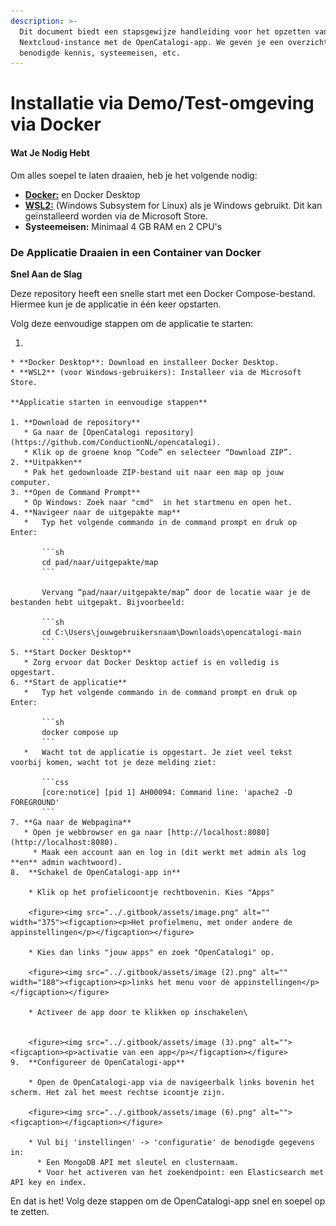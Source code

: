 ```yaml
---
description: >-
  Dit document biedt een stapsgewijze handleiding voor het opzetten van een
  Nextcloud-instance met de OpenCatalogi-app. We geven je een overzicht van de
  benodigde kennis, systeemeisen, etc.
---
```


# Installatie via Demo/Test-omgeving via Docker

#### Wat Je Nodig Hebt

Om alles soepel te laten draaien, heb je het volgende nodig:

* [**Docker:**](https://www.docker.com/products/docker-desktop/) en Docker Desktop
* [**WSL2:**](https://learn.microsoft.com/en-us/windows/wsl/install) (Windows Subsystem for Linux) als je Windows gebruikt. Dit kan geïnstalleerd worden via de Microsoft Store.
* **Systeemeisen:** Minimaal 4 GB RAM en 2 CPU's

### De Applicatie Draaien in een Container van Docker

**Snel Aan de Slag**

Deze repository heeft een snelle start met een Docker Compose-bestand. Hiermee kun je de applicatie in één keer opstarten.

Volg deze eenvoudige stappen om de applicatie te starten:

1.

    * **Docker Desktop**: Download en installeer Docker Desktop.
    * **WSL2** (voor Windows-gebruikers): Installeer via de Microsoft Store.

    **Applicatie starten in eenvoudige stappen**

    1. **Download de repository**
       * Ga naar de [OpenCatalogi repository](https://github.com/ConductionNL/opencatalogi).
       * Klik op de groene knop “Code” en selecteer “Download ZIP”.
    2. **Uitpakken**
       * Pak het gedownloade ZIP-bestand uit naar een map op jouw computer.
    3. **Open de Command Prompt**
       * Op Windows: Zoek naar "cmd"  in het startmenu en open het.
    4. **Navigeer naar de uitgepakte map**
       *   Typ het volgende commando in de command prompt en druk op Enter:

           ```sh
           cd pad/naar/uitgepakte/map
           ```

           Vervang “pad/naar/uitgepakte/map” door de locatie waar je de bestanden hebt uitgepakt. Bijvoorbeeld:

           ```sh
           cd C:\Users\jouwgebruikersnaam\Downloads\opencatalogi-main
           ```
    5. **Start Docker Desktop**
       * Zorg ervoor dat Docker Desktop actief is en volledig is opgestart.
    6. **Start de applicatie**
       *   Typ het volgende commando in de command prompt en druk op Enter:

           ```sh
           docker compose up
           ```
       *   Wacht tot de applicatie is opgestart. Je ziet veel tekst voorbij komen, wacht tot je deze melding ziet:

           ```css
           [core:notice] [pid 1] AH00094: Command line: 'apache2 -D FOREGROUND'
           ```
    7. **Ga naar de Webpagina**
       * Open je webbrowser en ga naar [http://localhost:8080](http://localhost:8080).
         * Maak een account aan en log in (dit werkt met admin als log **en** admin wachtwoord).
    8.  **Schakel de OpenCatalogi-app in**

        * Klik op het profielicoontje rechtbovenin. Kies "Apps"

        <figure><img src="../.gitbook/assets/image.png" alt="" width="375"><figcaption><p>Het profielmenu, met onder andere de appinstellingen</p></figcaption></figure>

        * Kies dan links "jouw apps" en zoek "OpenCatalogi" op.

        <figure><img src="../.gitbook/assets/image (2).png" alt="" width="188"><figcaption><p>links het menu voor de appinstellingen</p></figcaption></figure>

        * Activeer de app door te klikken op inschakelen\


        <figure><img src="../.gitbook/assets/image (3).png" alt=""><figcaption><p>activatie van een app</p></figcaption></figure>
    9.  **Configureer de OpenCatalogi-app**

        * Open de OpenCatalogi-app via de navigeerbalk links bovenin het scherm. Het zal het meest rechtse icoontje zijn.

        <figure><img src="../.gitbook/assets/image (6).png" alt=""><figcaption></figcaption></figure>

        * Vul bij 'instellingen' -> 'configuratie' de benodigde gegevens in:
          * Een MongoDB API met sleutel en clusternaam.
          * Voor het activeren van het zoekendpoint: een Elasticsearch met API key en index.

En dat is het! Volg deze stappen om de OpenCatalogi-app snel en soepel op te zetten.
